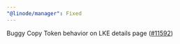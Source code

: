 ```yaml
---
"@linode/manager": Fixed
---
```


Buggy Copy Token behavior on LKE details page ([#11592](https://github.com/linode/manager/pull/11592))
